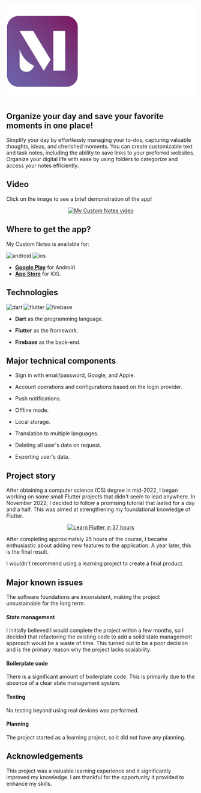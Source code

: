 <a href="https://mycustomnotes.nicolasferrada.com/">
  <h1 align="center">
    <picture>
      <img width="600" alt="My Custom Notes" src="assets/LOGO_LETRAS_DERECHA.png">
    </picture>
  </h1>
</a>

## Organize your day and save your favorite moments in one place!

Simplify your day by effortlessly managing your to-dos, capturing valuable thoughts, ideas, and cherished moments. You can create customizable text and task notes, including the ability to save links to your preferred websites. Organize your digital life with ease by using folders to categorize and access your notes efficiently.

## Video

Click on the image to see a brief demonstration of the app!

<div align="center">
  <a href="https://youtu.be/DOAFupAHOC4">
    <img src="https://img.youtube.com/vi/DOAFupAHOC4/0.jpg" alt="My Custom Notes video"/>
  </a>
</div>

## Where to get the app?
My Custom Notes is available for:

![android](https://img.shields.io/badge/Android-3DDC84?style=for-the-badge&logo=android&logoColor=3DDC84&labelColor=101010)
![ios](https://img.shields.io/badge/iOS-lightgrey?style=for-the-badge&logo=ios&logoColor=lightgrey&labelColor=101010)

- **[Google Play](https://play.google.com/store/apps/details?id=com.nicolasferrada.mycustomnotes)** for Android.
- **[App Store](https://apps.apple.com/us/app/my-custom-notes/id6469385680?platform=iphone)** for IOS.

## Technologies
![dart](https://img.shields.io/badge/Dart-02569B?style=for-the-badge&logo=dart&logoColor=0175C2&labelColor=101010) 
![flutter](https://img.shields.io/badge/Flutter-0175C2?style=for-the-badge&logo=flutter&logoColor=0175C2&labelColor=101010) 
![firebase](https://img.shields.io/badge/Firebase-FFCA28?style=for-the-badge&logo=firebase&logoColor=yellow&labelColor=101010)

- **Dart** as the programming language.

- **Flutter** as the framework.

- **Firebase** as the back-end.

## Major technical components

- Sign in with email/password, Google, and Apple.

- Account operations and configurations based on the login provider.

- Push notifications.
        
- Offline mode.

- Local storage.

- Translation to multiple languages.

- Deleting all user's data on request.

- Exporting user's data.

## Project story
After obtaining a computer science (CS) degree in mid-2022, I began working on some small Flutter projects that didn't seem to lead anywhere. In November 2022, I decided to follow a promising tutorial that lasted for a day and a half. This was aimed at strengthening my foundational knowledge of Flutter.

<div align="center">
  <a href="https://www.youtube.com/watch?v=VPvVD8t02U8">
    <img src="https://img.youtube.com/vi/VPvVD8t02U8/0.jpg" alt="Learn Flutter in 37 hours"/>
  </a>
</div>

After completing approximately 25 hours of the course, I became enthusiastic about adding new features to the application. A year later, this is the final result.
 
I wouldn't recommend using a learning project to create a final product.

## Major known issues
The software foundations are inconsistent, making the project unsustainable for the long term.

#### **State management** 
I initially believed I would complete the project within a few months, so I decided that refactoring the existing code to add a solid state management approach would be a waste of time. This turned out to be a poor decision and is the primary reason why the project lacks scalability.

#### **Boilerplate code** 
There is a significant amount of boilerplate code. This is primarily due to the absence of a clear state management system.

#### **Testing** 
No testing beyond using real devices was performed.

#### **Planning**
The project started as a learning project, so it did not have any planning.

## Acknowledgements
This project was a valuable learning experience and it significantly improved my knowledge. I am thankful for the opportunity it provided to enhance my skills.
